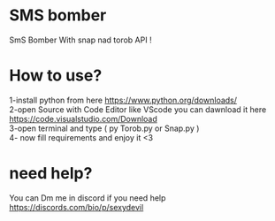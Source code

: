 # SMS bomber
SmS Bomber With snap nad torob API !

# How to use?
1-install python from  here https://www.python.org/downloads/
</br>
2-open Source with Code Editor like VScode you can dawnload it here https://code.visualstudio.com/Download
</br>
3-open terminal and type ( py Torob.py or Snap.py )
</br>
4- now fill requirements and enjoy it <3
</br>
# need help?
You can Dm me in discord if you need help https://discords.com/bio/p/sexydevil
